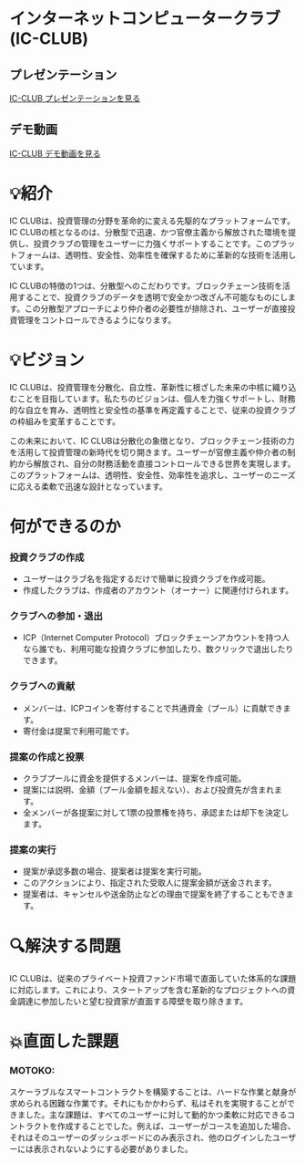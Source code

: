 # インターネットコンピュータークラブ (IC-CLUB)

## プレゼンテーション  
[IC-CLUB プレゼンテーションを見る](https://www.canva.com/design/DAGCxGq-jw8/g15VJ9h4MGvkW-FIB7AyNQ/edit?utm_content=DAGCxGq-jw8&utm_campaign=designshare&utm_medium=link2&utm_source=sharebutton)

## デモ動画  
[IC-CLUB デモ動画を見る](https://youtu.be/eywGfajnK0c?si=hq13wCRUPuHzeKmm)




# 💡紹介
IC CLUBは、投資管理の分野を革命的に変える先駆的なプラットフォームです。IC CLUBの核となるのは、分散型で迅速、かつ官僚主義から解放された環境を提供し、投資クラブの管理をユーザーに力強くサポートすることです。このプラットフォームは、透明性、安全性、効率性を確保するために革新的な技術を活用しています。

IC CLUBの特徴の1つは、分散型へのこだわりです。ブロックチェーン技術を活用することで、投資クラブのデータを透明で安全かつ改ざん不可能なものにします。この分散型アプローチにより仲介者の必要性が排除され、ユーザーが直接投資管理をコントロールできるようになります。

# 💡ビジョン
IC CLUBは、投資管理を分散化、自立性、革新性に根ざした未来の中核に織り込むことを目指しています。私たちのビジョンは、個人を力強くサポートし、財務的な自立を育み、透明性と安全性の基準を再定義することで、従来の投資クラブの枠組みを変革することです。

この未来において、IC CLUBは分散化の象徴となり、ブロックチェーン技術の力を活用して投資管理の新時代を切り開きます。ユーザーが官僚主義や仲介者の制約から解放され、自分の財務活動を直接コントロールできる世界を実現します。このプラットフォームは、透明性、安全性、効率性を追求し、ユーザーのニーズに応える柔軟で迅速な設計となっています。

# 何ができるのか

### 投資クラブの作成
- ユーザーはクラブ名を指定するだけで簡単に投資クラブを作成可能。
- 作成したクラブは、作成者のアカウント（オーナー）に関連付けられます。

### クラブへの参加・退出
- ICP（Internet Computer Protocol）ブロックチェーンアカウントを持つ人なら誰でも、利用可能な投資クラブに参加したり、数クリックで退出したりできます。

### クラブへの貢献
- メンバーは、ICPコインを寄付することで共通資金（プール）に貢献できます。
- 寄付金は提案で利用可能です。

### 提案の作成と投票
- クラブプールに資金を提供するメンバーは、提案を作成可能。
- 提案には説明、金額（プール金額を超えない）、および投資先が含まれます。
- 全メンバーが各提案に対して1票の投票権を持ち、承認または却下を決定します。

### 提案の実行
- 提案が承認多数の場合、提案者は提案を実行可能。
- このアクションにより、指定された受取人に提案金額が送金されます。
- 提案者は、キャンセルや送金防止などの理由で提案を終了することもできます。

# 🔍解決する問題
IC CLUBは、従来のプライベート投資ファンド市場で直面していた体系的な課題に対応します。これにより、スタートアップを含む革新的なプロジェクトへの資金調達に参加したいと望む投資家が直面する障壁を取り除きます。

# 💥直面した課題

### MOTOKO:
スケーラブルなスマートコントラクトを構築することは、ハードな作業と献身が求められる困難な作業です。それにもかかわらず、私はそれを実現することができました。主な課題は、すべてのユーザーに対して動的かつ柔軟に対応できるコントラクトを作成することでした。例えば、ユーザーがコースを追加した場合、それはそのユーザーのダッシュボードにのみ表示され、他のログインしたユーザーには表示されないようにする必要がありました。
